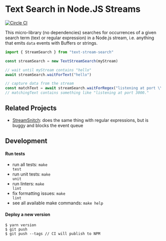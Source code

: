 # Text Search in Node.JS Streams

[![Circle CI](https://circleci.com/gh/kevgo/node-text-stream-search.svg?style=shield)](https://circleci.com/gh/kevgo/node-text-stream-search)

This micro-library (no dependencies) searches for occurrences of a given search
term (text or regular expression) in a Node.js stream, i.e. anything that emits
`data` events with Buffers or strings.

```javascript
import { StreamSearch } from "text-stream-search"

const streamSearch = new TextStreamSearch(myStream)

// wait until myStream contains "hello"
await streamSearch.waitForText("hello")

// capture data from the stream
const matchText = await streamSearch.waitForRegex("listening at port \\d+.")
// matchingText contains something like "listening at port 3000."
```

## Related Projects

- [StreamSnitch](https://github.com/dmotz/stream-snitch): does the same thing
  with regular expressions, but is buggy and blocks the event queue

## Development

#### Run tests

- run all tests: <code textrun="verify-make-command">make test</code>
- run unit tests: <code textrun="verify-make-command">make unit</code>
- run linters: <code textrun="verify-make-command">make lint</code>
- fix formatting issues: <code textrun="verify-make-command">make lint</code>
- see all available make commands: <code textrun="verify-make-command">make
  help</code>

#### Deploy a new version

```
$ yarn version
$ git push
$ git push --tags // CI will publish to NPM
```

